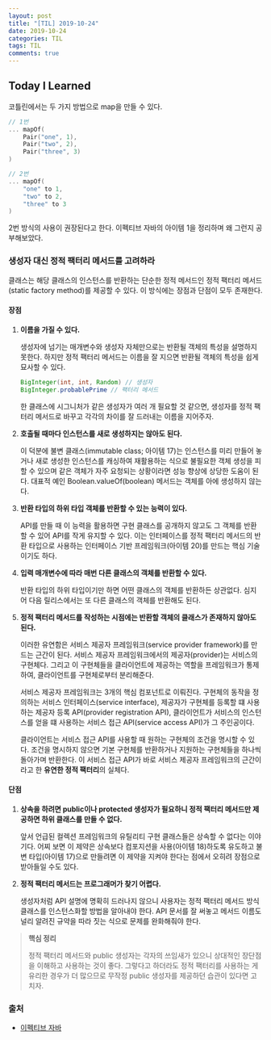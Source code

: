 ```yaml
---
layout: post
title: "[TIL] 2019-10-24"
date: 2019-10-24
categories: TIL
tags: TIL
comments: true
---
```


## Today I Learned

코틀린에서는 두 가지 방법으로 map을 만들 수 있다. 

```kotlin
// 1번
... mapOf(
    Pair("one", 1),
    Pair("two", 2),
    Pair("three", 3)
)

// 2번
... mapOf(
    "one" to 1,
    "two" to 2,
    "three" to 3
)
```

2번 방식의 사용이 권장된다고 한다. 이펙티브 자바의 아이템 1을 정리하며 왜 그런지 공부해보았다. 

### 생성자 대신 정적 팩터리 메서드를 고려하라
클래스는 해당 클래스의 인스턴스를 반환하는 단순한 정적 메서드인 정적 팩터리 메서드(static factory method)를 제공할 수 있다. 이 방식에는 장점과 단점이 모두 존재한다. 

#### 장점
1. **이름을 가질 수 있다.**
   
    생성자에 넘기는 매개변수와 생성자 자체만으로는 반환될 객체의 특성을 설명하지 못한다. 하지만 정적 팩터리 메서드는 이름을 잘 지으면 반환될 객체의 특성을 쉽게 묘사할 수 있다. 

    ```java
    BigInteger(int, int, Random) // 생성자
    BigInteger.probablePrime // 팩터리 메서드
    ```

    한 클래스에 시그니처가 같은 생성자가 여러 개 필요할 것 같으면, 생성자를 정적 팩터리 메서드로 바꾸고 각각의 차이를 잘 드러내는 이름을 지어주자.

2. **호출될 때마다 인스턴스를 새로 생성하지는 않아도 된다.**
   
   이 덕분에 불변 클래스(immutable class; 아이템 17)는 인스턴스를 미리 만들어 놓거나 새로 생성한 인스턴스를 캐싱하여 재활용하는 식으로 불필요한 객체 생성을 피할 수 있으며 같은 객체가 자주 요청되는 상황이라면 성능 향상에 상당한 도움이 된다. 대표적 예인 Boolean.valueOf(boolean) 메서드는 객체를 아에 생성하지 않는다.  

3. **반환 타입의 하위 타입 객체를 반환할 수 있는 능력이 있다.** 
   
    API를 만들 때 이 능력을 활용하면 구현 클래스를 공개하지 않고도 그 객체를 반환할 수 있어 API를 작게 유지할 수 있다. 이는 인터페이스를 정적 팩터리 메서드의 반환 타입으로 사용하는 인터페이스 기반 프레임워크(아이템 20)를 만드는 핵심 기술이기도 하다. 

4. **입력 매개변수에 따라 매번 다른 클래스의 객체를 반환할 수 있다.**
   
    반환 타입의 하위 타입이기만 하면 어떤 클래스의 객체를 반환하든 상관없다. 심지어 다음 릴리스에서는 또 다른 클래스의 객체를 반환해도 된다. 

5. **정적 팩터리 메서드를 작성하는 시점에는 반환할 객체의 클래스가 존재하지 않아도 된다.** 
   
    이러한 유연함은 서비스 제공자 프레임워크(service provider framework)를 만드는 근간이 된다. 서비스 제공자 프레임워크에서의 제공자(provider)는 서비스의 구현체다. 그리고 이 구현체들을 클라이언트에 제공하는 역할을 프레임워크가 통제하여, 클라이언트를 구현체로부터 분리해준다. 

    서비스 제공자 프레임워크는 3개의 핵심 컴포넌트로 이뤄진다. 구현체의 동작을 정의하는 서비스 인터페이스(service interface), 제공자가 구현체를 등록할 떄 사용하는 제공자 등록 API(provider registration API), 클라이언트가 서비스의 인스턴스를 얻을 떄 사용하는 서비스 접근 API(service access API)가 그 주인공이다.

    클라이언트는 서비스 접근 API를 사용할 때 원하는 구현체의 조건을 명시할 수 있다. 조건을 명시하지 않으면 기본 구현체를 반환하거나 지원하는 구현체들을 하나씩 돌아가며 반환한다. 이 서비스 접근 API가 바로 서비스 제공자 프레임워크의 근간이라고 한 **유연한 정적 팩터리**의 실체다.

#### 단점
1. **상속을 하려면 public이나 protected 생성자가 필요하니 정적 팩터리 메서드만 제공하면 하위 클래스를 만들 수 없다.**
   
    앞서 언급된 컬렉션 프레임워크의 유틸리티 구현 클래스들은 상속할 수 없다는 이야기다. 어찌 보면 이 제약은 상속보다 컴포지션을 사용(아이템 18)하도록 유도하고 불변 타입(아이템 17)으로 만들려면 이 제약을 지켜야 한다는 점에서 오히려 장점으로 받아들일 수도 있다. 

2. **정적 팩터리 메서드는 프로그래머가 찾기 어렵다.**
   
   생성자처럼 API 설명에 명확히 드러나지 않으니 사용자는 정적 팩터리 메서드 방식 클래스를 인스턴스화할 방법을 알아내야 한다. API 문서를 잘 써놓고 메서드 이름도 널리 알려진 규약을 따라 짓는 식으로 문제를 완화해줘야 한다. 

> **핵심 정리**
> 
> 정적 팩터리 메서드와 public 생성자는 각자의 쓰임새가 있으니 상대적인 장단점을 이해하고 사용하는 것이 좋다. 그렇다고 하더라도 정적 팩터리를 사용하는 게 유리한 경우가 더 많으므로 무작정 public 생성자를 제공하던 습관이 있다면 고치자.

### 출처
- [이펙티브 자바](http://ebook.insightbook.co.kr/book/66)